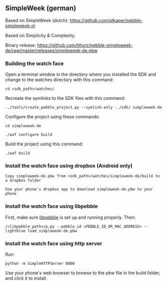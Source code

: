 ## SimpleWeek (german)

Based on SimpleWeek (dutch):
https://github.com/atkaper/pebble-simpleweek-nl

Based on Simplicity & Complexity.

Binary release:
https://github.com/hhurz/pebble-simpleweek-de/raw/master/releases/simpleweek-de.pbw


### Building the watch face

Open a terminal window in the directory where you installed the SDK and change to the watches directory with this command:

    cd <sdk_path>/watches/
    
Recreate the symlinks to the SDK files with this command:
    
    ../tools/create_pebble_project.py --symlink-only ../sdk/ simpleweek-de
    
Configure the project using these commands:

    cd simpleweek-de

    ./waf configure build

Build the project using this command:

    ./waf build


### Install the watch face using dropbox (Android only)

    Copy simpleweek-de.pbw from <sdk_path>/watches/simpleweek-de/build to a dropbox folder

    Use your phone's dropbox app to download simpleweek-de.pbw to your phone


### Install the watch face using libpebble

First, make sure [libpebble](https://github.com/pebble/libpebble) is set up and running properly. Then:

    /<libpebble_path>/p.py --pebble_id <PEBBLE_ID_OR_MAC_ADDRESS> --lightblue load simpleweek-de.pbw


### Install the watch face using http server

Run:

    python -m SimpleHTTPServer 8000

Use your phone's web browser to browse to the pbw file in the build folder, and click it to install.


